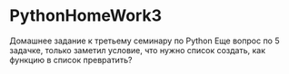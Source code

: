 # PythonHomeWork3
Домашнее задание к третьему семинару по Python
Еще вопрос по 5 задачке, только заметил условие, что нужно список создать, как функцию в список превратить?
